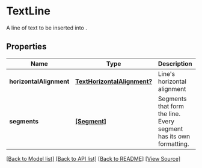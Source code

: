 # TextLine
A line of text to be inserted into .

## Properties
Name | Type | Description | Notes
------------ | ------------- | ------------- | -------------
**horizontalAlignment** | [**TextHorizontalAlignment?**](TextHorizontalAlignment.md) | Line's horizontal alignment | [optional]
**segments** | [**[Segment]**](Segment.md) | Segments that form the line. Every segment has its own formatting. | 

[[Back to Model list]](../README.md#documentation-for-models) [[Back to API list]](../README.md#documentation-for-api-endpoints) [[Back to README]](../README.md) [[View Source]](../AsposePdfCloud/Models/TextLine.ts)

